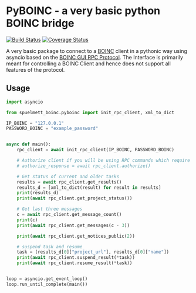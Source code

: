 # PyBOINC - a very basic python BOINC bridge
[![Build Status](https://travis-ci.com/nielstron/pyboinc.svg?branch=dev)](https://travis-ci.com/nielstron/pyboinc)
[![Coverage Status](https://coveralls.io/repos/github/nielstron/pyboinc/badge.svg?branch=dev)](https://coveralls.io/github/nielstron/pyboinc?branch=dev)

A very basic package to connect to a [BOINC](https://boinc.berkeley.edu/) client in a pythonic way using asyncio
based on the [BOINC GUI RPC Protocol](https://boinc.berkeley.edu/trac/wiki/GuiRpcProtocol).
The Interface is primarily meant for controlling a BOINC Client and hence does not support all features of the protocol.

## Usage

```python
import asyncio

from spuelmett_boinc.pyboinc import init_rpc_client, xml_to_dict

IP_BOINC = "127.0.0.1"
PASSWORD_BOINC = "example_password"


async def main():
    rpc_client = await init_rpc_client(IP_BOINC, PASSWORD_BOINC)

    # Authorize client if you will be using RPC commands which require it
    # authorize_response = await rpc_client.authorize()

    # Get status of current and older tasks
    results = await rpc_client.get_results()
    results_d = [xml_to_dict(result) for result in results]
    print(results_d)
    print(await rpc_client.get_project_status())

    # Get last three messages
    c = await rpc_client.get_message_count()
    print(c)
    print(await rpc_client.get_messages(c - 3))

    print(await rpc_client.get_notices_public(2))

    # suspend task and resume
    task = (results_d[0]["project_url"], results_d[0]["name"])
    print(await rpc_client.suspend_result(*task))
    print(await rpc_client.resume_result(*task))


loop = asyncio.get_event_loop()
loop.run_until_complete(main())
```
